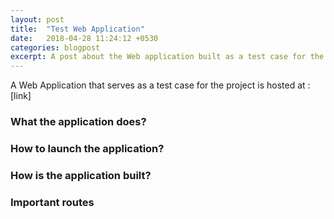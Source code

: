 ```yaml
---
layout: post
title:  "Test Web Application"
date:   2018-04-28 11:24:12 +0530
categories: blogpost
excerpt: A post about the Web application built as a test case for the project
---
```


A Web Application that serves as a test case for the project is hosted at : [link]

### What the application does?

### How to launch the application?

### How is the application built?

### Important routes

